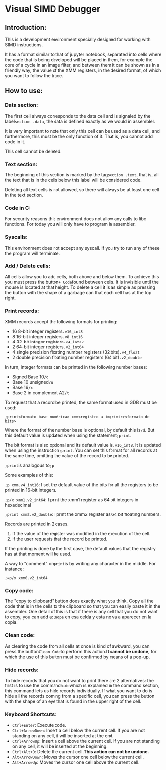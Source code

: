 # Visual SIMD Debugger

## Introduction:

This is a development environment specially designed for working with SIMD instructions.

It has a format similar to that of jupyter notebook, separated into cells where the code that is being developed will be placed in them, for example the core of a cycle in an image filter, and between them it can be shown as In a friendly way, the value of the XMM registers, in the desired format, of which you want to follow the trace.

## How to use:

### Data section:

The first cell always corresponds to the data cell and is signaled by the label`section .data`, the data is defined exactly as we would in assembler.

It is very important to note that only this cell can be used as a data cell, and furthermore, this must be the only function of it. That is, you cannot add code in it.

This cell cannot be deleted.

### Text section:

The beginning of this section is marked by the tag`section .text`, that is, all the text that is in the cells below this label will be considered code.

Deleting all text cells is not allowed, so there will always be at least one cell in the text section.

### Code in C:

For security reasons this environment does not allow any calls to libc functions. For today you will only have to program in assembler.

### Syscalls:

This environment does not accept any syscall. If you try to run any of these the program will terminate.

### Add / Delete cells:

All cells allow you to add cells, both above and below them. To achieve this you must press the button`+ Code`found between cells. It is invisible until the mouse is located at that height.
To delete a cell it is as simple as pressing the button with the shape of a garbage can that each cell has at the top right.

### Print records:

XMM records accept the following formats for printing:

-   16 8-bit integer registers`.v16_int8`
-   8 16-bit integer registers`.v8_int16`
-   4 32-bit integer registers`.v4_int32`
-   2 64-bit integer registers`.v2_int64`
-   4 single precision floating number registers (32 bits)`.v4_float`
-   2 double precision floating number registers (64 bit)`.v2_double`

In turn, integer formats can be printed in the following number bases:

-   Signed Base 10`/d`
-   Base 10 unsigned`/u`
-   Base 16`/x`
-   Base 2 in complement A2`/t`

To request that a record be printed, the same format used in GDB must be used:

`;print<formato base numérica> xmm<registro a imprimir><formato de bits>`

Where the format of the number base is optional, by default this is`/d`. But this default value is updated when using the statement`;print`.

The bit format is also optional and its default value is`.v16_int8`. It is updated when using the instruction`;print`. You can set this format for all records at the same time, omitting the value of the record to be printed.

`;print`is analogous to`;p`

Some examples of this:

`;p xmm.v4_int16`: I set the default value of the bits for all the registers to be printed in 16-bit integers.

`;p/x xmm1.v2_int64`: I print the xmm1 register as 64 bit integers in hexadecimal

`;print xmm2.v2_double`: I print the xmm2 register as 64 bit floating numbers.

Records are printed in 2 cases.

1) If the value of the register was modified in the execution of the cell.
2) If the user requests that the record be printed.

If the printing is done by the first case, the default values ​​that the registry has at that moment will be used.

A way to "comment" on`print`is by writing any character in the middle. For instance:

`;=p/x xmm0.v2_int64`

### Copy code:

The "copy to clipboard" button does exactly what you think. Copy all the code that is in the cells to the clipboard so that you can easily paste it in the assembler. One detail of this is that if there is any cell that you do not want to copy, you can add a:`;nope` en esa celda y esta no va a aparecer en la copia.

### Clean code:

As clearing the code from all cells at once is kind of awkward, you can press the button`Clean Code`to perform this action.**It cannot be undone**, for which the use of this button must be confirmed by means of a pop-up.

### Hide records:

To hide records that you do not want to print there are 2 alternatives: the first is to use the command`hide`which is explained in the command section, this command lets us hide records individually. If what you want to do is hide all the records coming from a specific cell, you can press the button with the shape of an eye that is found in the upper right of the cell.

### Keyboard Shortcuts:

-   `Ctrl+Enter`: Execute code.
-   `Ctrl+ArrowDown`: Insert a cell below the current cell. If you are not standing on any cell, it will be inserted at the end.
-   `Ctrl+ArrowUp`: Insert a cell above the current cell. If you are not standing on any cell, it will be inserted at the beginning.
-   `Ctrl+Alt+D`: Delete the current cell.**This action can not be undone.**
-   `Alt+ArrowDown`: Moves the cursor one cell below the current cell.
-   `Alt+ArrowUp`: Moves the cursor one cell above the current cell.
